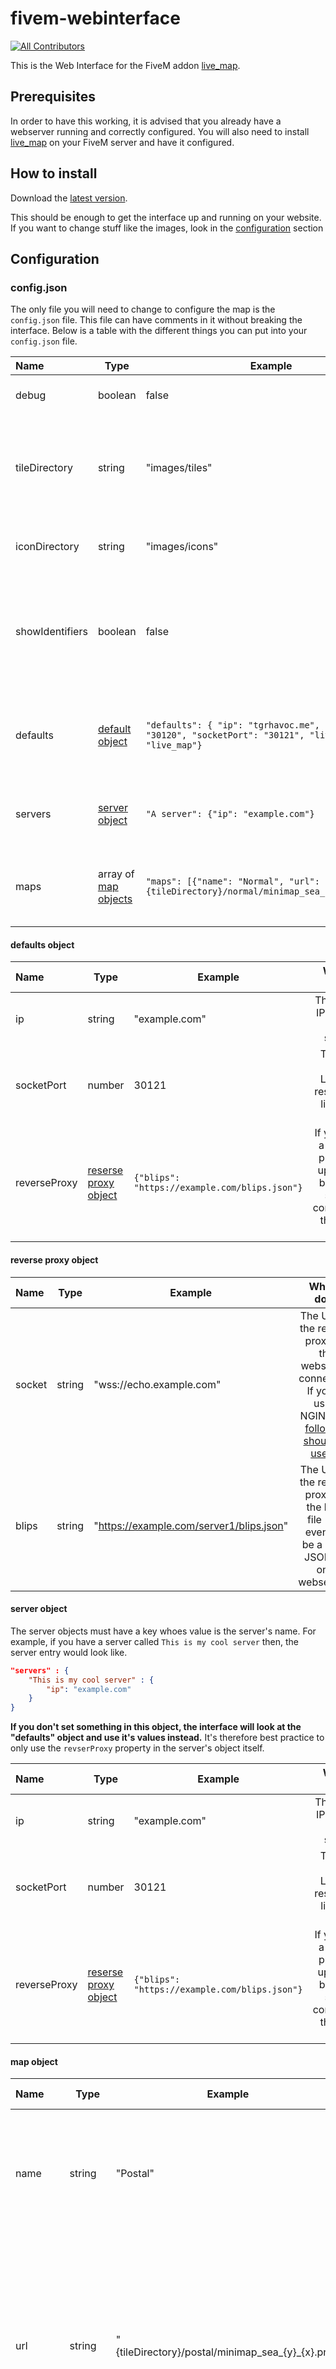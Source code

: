 # fivem-webinterface
<!-- ALL-CONTRIBUTORS-BADGE:START - Do not remove or modify this section -->
[![All Contributors](https://img.shields.io/badge/all_contributors-2-orange.svg?style=flat-square)](#contributors-)
<!-- ALL-CONTRIBUTORS-BADGE:END -->

This is the Web Interface for the FiveM addon [live_map](https://github.com/TGRHavoc/live_map).

## Prerequisites

In order to have this working, it is advised that you already have a webserver running and correctly configured.
You will also need to install [live_map](https://github.com/TGRHavoc/live_map) on your FiveM server and have it configured.

## How to install

Download the [latest version](https://github.com/TGRHavoc/live_map-interface/archive/master.zip).

This should be enough to get the interface up and running on your website. If you want to change stuff like the images, look in the [configuration](#configuration) section


## Configuration

### config.json
The only file you will need to change to configure the map is the `config.json` file.
This file can have comments in it without breaking the interface.
Below is a table with the different things you can put into your `config.json` file.

| Name            | Type                               | Example                                                                                                      |                                                         What it does                                                          |
| :-------------- | ---------------------------------- | ------------------------------------------------------------------------------------------------------------ | :---------------------------------------------------------------------------------------------------------------------------: |
| debug           | boolean                            | false                                                                                                        |                                            This just enables/disables debug mode.                                             |
| tileDirectory   | string                             | "images/tiles"                                                                                               |   This is the directory that the interface should look in to find the tiled images. Note: This is used in the `maps` array    |
| iconDirectory   | string                             | "images/icons"                                                                                               |                                     This is where the interface can find the icon images                                      |
| showIdentifiers | boolean                            | false                                                                                                        | This determines whether the interface shows a player's identifier or not. Note: This may be an IP (if server has it enabled). |
| defaults        | [default object](defaults-object)  | `"defaults": { "ip": "tgrhavoc.me", "fivemPort": "30120", "socketPort": "30121", "liveMapName": "live_map"}` |               This is the default the interface should fall back to use if a server doesn't have the value set.               |
| servers         | [server object](server-object)     | `"A server": {"ip": "example.com"}`                                                                          |                              This is the object that contains the server data for the interface.                              |
| maps            | array of [map objects](map-object) | `"maps": [{"name": "Normal", "url": "{tileDirectory}/normal/minimap_sea_{y}_{x}.png"}]`                      |                        An array containing the different map tiles available to use on the interface.                         |

#### defaults object
| Name         | Type                                         | Example                                       |                                      What it does                                      |
| :----------- | -------------------------------------------- | --------------------------------------------- | :------------------------------------------------------------------------------------: |
| ip           | string                                       | "example.com"                                 |                        The **public** IP for your FiveM server.                        |
| socketPort   | number                                       | 30121                                         |                    The port your LiveMap resource is listening on.                     |
| reverseProxy | [reserse proxy object](reverse-proxy-object) | `{"blips": "https://example.com/blips.json"}` | If you have a reverse proxy set up for the blips and socket connection, then use this. |


#### reverse proxy object

| Name   | Type   | Example                                  |                                                                           What it does                                                                           |
| :----- | ------ | ---------------------------------------- | :--------------------------------------------------------------------------------------------------------------------------------------------------------------: |
| socket | string | "wss://echo.example.com"                 | The URL to the reverse proxy for the websocket connection. If you're using NGINX, the [following should be useful](https://www.nginx.com/blog/websocket-nginx/). |
| blips  | string | "https://example.com/server1/blips.json" |                              The URL to the reverse proxy for the blips file (can even just be a static JSON file on a webserver).                               |

#### server object
The server objects must have a key whoes value is the server's name. 
For example, if you have a server called `This is my cool server` then, the server entry would look like. 
```json
"servers" : {
    "This is my cool server" : {
        "ip": "example.com"
    }
}
```

**If you don't set something in this object, the interface will look at the "defaults" object and use it's values instead.**
It's therefore best practice to only use the `revserProxy` property in the server's object itself.

| Name         | Type                                         | Example                                       |                                      What it does                                      |
| :----------- | -------------------------------------------- | --------------------------------------------- | :------------------------------------------------------------------------------------: |
| ip           | string                                       | "example.com"                                 |                        The **public** IP for your FiveM server.                        |
| socketPort   | number                                       | 30121                                         |                    The port your LiveMap resource is listening on.                     |
| reverseProxy | [reserse proxy object](reverse-proxy-object) | `{"blips": "https://example.com/blips.json"}` | If you have a reverse proxy set up for the blips and socket connection, then use this. |


#### map object

| Name    | Type   | Example                                          |                                                                  What it does                                                                   |
| :------ | ------ | ------------------------------------------------ | :---------------------------------------------------------------------------------------------------------------------------------------------: |
| name    | string | "Postal"                                         |                                  The name of this tileset. This is used when the user wants to change the map                                   |
| url     | string | "{tileDirectory}/postal/minimap_sea_{y}_{x}.png" | Where the images are located for this map. GTA's minimap files have the Y coordinate before the X coordinate hence the `{y}_{x}` in the string. |
| minZoom | number | -3                                               |                    How many times can the user zoom out for this tile set. The lower the number, the more they can zoom out.                    |

### config.html

If you're more of a visual person and, don't want to write a bunch of JSON to set up your server, you can use the utility page `config.html`.
To get to this, just navigate to `utils/config.html` in your browser.
This will give you a basic interface which, you can use to quickly configure the interface.

<small>**Please note: You cannot add maps via this page. You will need to do this manually.**</small>


### Custom images

It's now fairly easy to use your own, custom images in the interface.

- Make a new folder in your `tileDirectory` directory (optional but, recommended)
- Put images into folder
- Add an entry to the `maps` array in the config.

Those are the only three steps you need!
Now, getting the images is a different matter.
If you have a custom "minimap" you use in game, you can probably use it with the interface as well. 
All you need to do is extract the images from the YTD files with a program like OpenIV.
If doing this, using the `minimap_sea` images will result in a much higher quality.

![Export](images/7339a06b77d8594c0131883d1.png)

![Saving](images/8ba2d745e29330e7b388de0ae.png)

## Thanks

Special thanks to the people who helped me test this, flushing out any bugs that managed to sneak in.

- [AciD](https://github.com/xlxAciDxlx)
- [KjayCopper](https://github.com/KjayCopper)
- [IllusiveTea](https://github.com/IllusiveTea)
- [Tom Grobbe](https://github.com/TomGrobbe)

## Contributors ✨

Thanks goes to these wonderful people ([emoji key](https://allcontributors.org/docs/en/emoji-key)):

<!-- ALL-CONTRIBUTORS-LIST:START - Do not remove or modify this section -->
<!-- prettier-ignore-start -->
<!-- markdownlint-disable -->
<table>
  <tr>
    <td align="center"><a href="https://tomgrobbe.nl/"><img src="https://avatars.githubusercontent.com/u/31419184?v=4?s=100" width="100px;" alt=""/><br /><sub><b>Tom</b></sub></a><br /><a href="https://github.com/TGRHavoc/live_map-interface/issues?q=author%3ATomGrobbe" title="Bug reports">🐛</a></td>
    <td align="center"><a href="https://xlxacidxlx.com/"><img src="https://avatars.githubusercontent.com/u/7502881?v=4?s=100" width="100px;" alt=""/><br /><sub><b>AciD</b></sub></a><br /><a href="https://github.com/TGRHavoc/live_map-interface/issues?q=author%3AxlxAciDxlx" title="Bug reports">🐛</a></td>
  </tr>
</table>

<!-- markdownlint-restore -->
<!-- prettier-ignore-end -->

<!-- ALL-CONTRIBUTORS-LIST:END -->

This project follows the [all-contributors](https://github.com/all-contributors/all-contributors) specification. Contributions of any kind welcome!